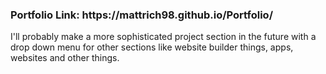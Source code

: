 <h3>Portfolio Link: https://mattrich98.github.io/Portfolio/</h3>

<span>I'll probably make a more sophisticated project section in the future with a drop down menu for other sections like website builder things, apps, websites and other things. </span>
